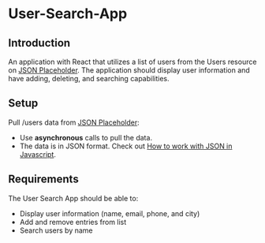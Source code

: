 # User-Search-App

## Introduction
An application with React that utilizes a list of users from the Users resource on [JSON Placeholder](https://jsonplaceholder.typicode.com/). The application should display user information and have adding, deleting, and searching capabilities.

## Setup
  Pull /users data from [JSON Placeholder](https://jsonplaceholder.typicode.com/):
+ Use **asynchronous** calls to pull the data. 
+ The data is in JSON format. Check out [How to work with JSON in Javascript](https://www.digitalocean.com/community/tutorials/how-to-work-with-json-in-javascript).


## Requirements
The User Search App should be able to:
+ Display user information (name, email, phone, and city)
+ Add and remove entries from list
+ Search users by name
